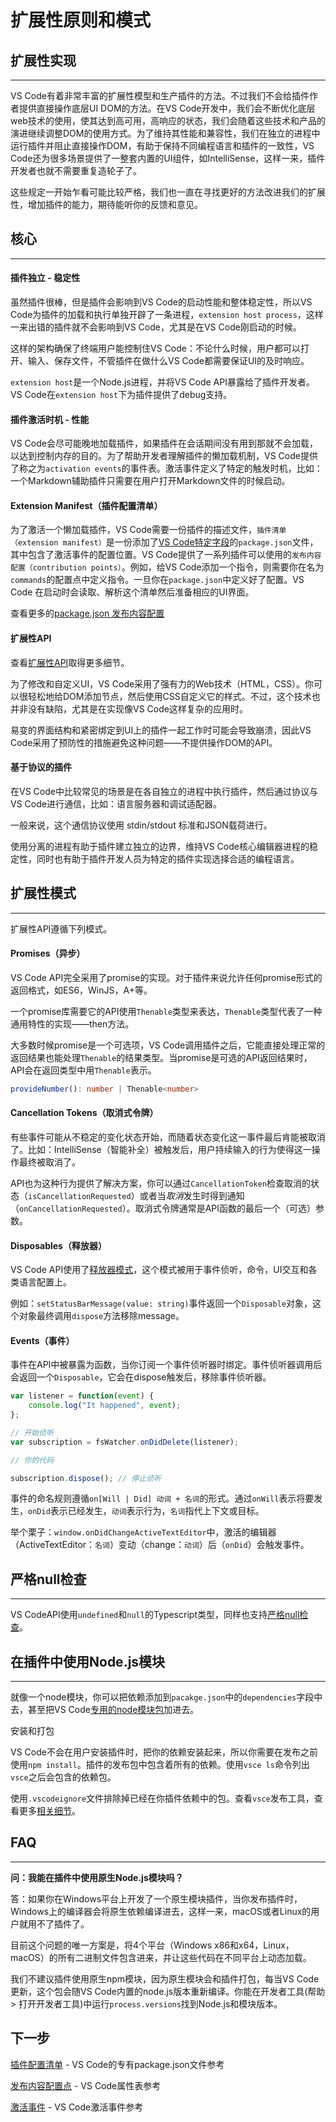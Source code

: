 # 扩展性原则和模式

## 扩展性实现
---

VS Code有着非常丰富的扩展性模型和生产插件的方法。不过我们不会给插件作者提供直接操作底层UI DOM的方法。在VS Code开发中，我们会不断优化底层web技术的使用，使其达到高可用，高响应的状态，我们会随着这些技术和产品的演进继续调整DOM的使用方式。为了维持其性能和兼容性，我们在独立的进程中运行插件并阻止直接操作DOM，有助于保持不同编程语言和插件的一致性，VS Code还为很多场景提供了一整套内置的UI组件，如IntelliSense，这样一来，插件开发者也就不需要重复造轮子了。

这些规定一开始乍看可能比较严格，我们也一直在寻找更好的方法改进我们的扩展性，增加插件的能力，期待能听你的反馈和意见。

## 核心
---

#### 插件独立 - 稳定性

虽然插件很棒，但是插件会影响到VS Code的启动性能和整体稳定性，所以VS Code为插件的加载和执行单独开辟了一条进程，`extension host process`，这样一来出错的插件就不会影响到VS Code，尤其是在VS Code刚启动的时候。

这样的架构确保了终端用户能控制住VS Code：不论什么时候，用户都可以打开、输入、保存文件，不管插件在做什么VS Code都需要保证UI的及时响应。

`extension host`是一个Node.js进程，并将VS Code API暴露给了插件开发者。VS Code在`extension host`下为插件提供了debug支持。

#### 插件激活时机 - 性能

VS Code会尽可能晚地加载插件，如果插件在会话期间没有用到那就不会加载，以达到控制内存的目的。为了帮助开发者理解插件的懒加载机制，VS Code提供了称之为`activation events`的事件表。激活事件定义了特定的触发时机，比如：一个Markdown辅助插件只需要在用户打开Markdown文件的时候启动。

#### Extension Manifest（插件配置清单）

为了激活一个懒加载插件，VS Code需要一份插件的描述文件，`插件清单（extension manifest）`是一份添加了[VS Code特定字段](/extensibility-reference/extension-manifest.md)的`package.json`文件，其中包含了激活事件的配置位置。VS Code提供了一系列插件可以使用的`发布内容配置（contribution points）`。例如，给VS Code添加一个指令，则需要你在名为`commands`的配置点中定义指令。一旦你在`package.json`中定义好了配置。VS Code 在启动时会读取、解析这个清单然后准备相应的UI界面。

查看更多的[package.json 发布内容配置](/extensibility-reference/contribution-points.md)

#### 扩展性API

查看[扩展性API](/extensibility-reference/)取得更多细节。

为了修改和自定义UI，VS Code采用了强有力的Web技术（HTML，CSS）。你可以很轻松地给DOM添加节点，然后使用CSS自定义它的样式。不过，这个技术也并非没有缺陷，尤其是在实现像VS Code这样复杂的应用时。

易变的界面结构和紧密绑定到UI上的插件一起工作时可能会导致崩溃，因此VS Code采用了预防性的措施避免这种问题——不提供操作DOM的API。

#### 基于协议的插件

在VS Code中比较常见的场景是在各自独立的进程中执行插件，然后通过协议与VS Code进行通信，比如：语言服务器和调试适配器。

一般来说，这个通信协议使用 stdin/stdout 标准和JSON载荷进行。

使用分离的进程有助于插件建立独立的边界，维持VS Code核心编辑器进程的稳定性，同时也有助于插件开发人员为特定的插件实现选择合适的编程语言。

## 扩展性模式
---

扩展性API遵循下列模式。

#### Promises（异步）

VS Code API完全采用了promise的实现。对于插件来说允许任何promise形式的返回格式，如ES6，WinJS，A+等。

一个promise库需要它的API使用`Thenable`类型来表达，`Thenable`类型代表了一种通用特性的实现——then方法。

大多数时候promise是一个可选项，VS Code调用插件之后，它能直接处理正常的返回结果也能处理`Thenable`的结果类型。当promise是可选的API返回结果时，API会在返回类型中用`Thenable`表示。

```typescript
provideNumber(): number | Thenable<number>
```

#### Cancellation Tokens（取消式令牌）

有些事件可能从不稳定的变化状态开始，而随着状态变化这一事件最后肯能被取消了。比如：IntelliSense（智能补全）被触发后，用户持续输入的行为使得这一操作最终被取消了。

API也为这种行为提供了解决方案，你可以通过`CancellationToken`检查取消的状态（`isCancellationRequested`）或者当*取消*发生时得到通知（`onCancellationRequested`）。取消式令牌通常是API函数的最后一个（可选）参数。

#### Disposables（释放器）

VS Code API使用了[释放器模式](https://en.wikipedia.org/wiki/Dispose_pattern)，这个模式被用于事件侦听，命令，UI交互和各类语言配置上。

例如：`setStatusBarMessage(value: string)`事件返回一个`Disposable`对象，这个对象最终调用`dispose`方法移除message。

#### Events（事件）

事件在API中被暴露为函数，当你订阅一个事件侦听器时绑定。事件侦听器调用后会返回一个`Disposable`，它会在dispose触发后，移除事件侦听器。

```typescript
var listener = function(event) {
    console.log("It happened", event);
};

// 开始侦听
var subscription = fsWatcher.onDidDelete(listener);

// 你的代码

subscription.dispose(); // 停止侦听
```

事件的命名规则遵循`on[Will | Did] 动词 + 名词`的形式。通过`onWill`表示将要发生，`onDid`表示已经发生，`动词`表示行为，`名词`指代上下文或目标。

举个栗子：`window.onDidChangeActiveTextEditor`中，激活的编辑器（ActiveTextEditor：`名词`）变动（change：`动词`）后（`onDid`）会触发事件。

## 严格null检查
---

VS CodeAPI使用`undefined`和`null`的Typescript类型，同样也支持[严格null检查](https://github.com/Microsoft/TypeScript/pull/7140)。

## 在插件中使用Node.js模块
---

就像一个node模块，你可以把依赖添加到`pacakge.json`中的`dependencies`字段中去，甚至把VS Code[专用的node模块包](https://code.visualstudio.com/docs/extensionAPI/extension-manifest#_useful-node-modules)加进去。

安装和打包

VS Code不会在用户安装插件时，把你的依赖安装起来，所以你需要在发布之前使用`npm install`。插件的发布包中包含着所有的依赖。使用`vsce ls`命令列出`vsce`之后会包含的依赖包。

使用`.vscodeignore`文件排除掉已经在你插件依赖中的包。查看`vsce`发布工具，查看更多[相关细节](https://code.visualstudio.com/docs/extensions/publish-extension#_vscodeignore)。

## FAQ
---
**问：我能在插件中使用原生Node.js模块吗？**

答：如果你在Windows平台上开发了一个原生模块插件，当你发布插件时，Windows上的编译器会将原生依赖编译进去，这样一来，macOS或者Linux的用户就用不了插件了。

目前这个问题的唯一方案是，将4个平台（Windows x86和x64，Linux，macOS）的所有二进制文件包含进来，并让这些代码在不同平台上动态加载。

我们不建议插件使用原生npm模块，因为原生模块会和插件打包，每当VS Code更新，这个包会随VS Code内置的node.js版本重新编译。你能在开发者工具(帮助 > 打开开发者工具)中运行`process.versions`找到Node.js和模块版本。

## 下一步

[插件配置清单](/extensibility-reference/extension-manifest.md) - VS Code的专有package.json文件参考

[发布内容配置点](/extensibility-reference/contribution-points.md) - VS Code属性表参考

[激活事件](/extensibility-reference/activation-events.md) - VS Code激活事件参考